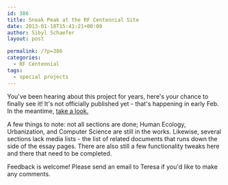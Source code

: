 ```yaml
---
id: 386
title: Sneak Peak at the RF Centennial Site
date: 2013-01-18T15:41:21+00:00
author: Sibyl Schaefer
layout: post

permalink: /?p=386
categories:
  - RF Centennial
tags:
  - special projects
---
```

You've been hearing about this project for years, here's your chance to finally see it! It's not officially published yet - that's happening in early Feb. In the meantime, [take a look.](http://69.164.218.34/) 

A few things to note: not all sections are done; Human Ecology, Urbanization, and Computer Science are still in the works. Likewise, several sections lack media lists - the list of related documents that runs down the side of the essay pages. There are also still a few functionality tweaks here and there that need to be completed. 

Feedback is welcome! Please send an email to Teresa if you'd like to make any comments.